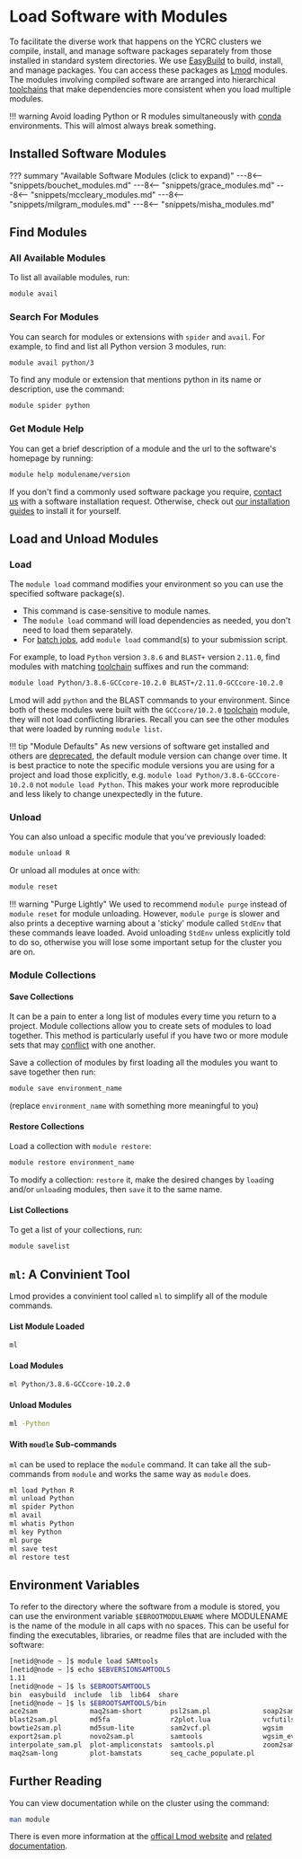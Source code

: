 # Load Software with Modules

To facilitate the diverse work that happens on the YCRC clusters we compile, install, and manage software packages separately from those installed in standard system directories. We use [EasyBuild](https://docs.easybuild.io/en/latest) to build, install, and manage packages. You can access these packages as [Lmod](https://lmod.readthedocs.io/en/latest) modules. The modules involving compiled software are arranged into hierarchical [toolchains](/applications/toolchains) that make dependencies more consistent when you load multiple modules.

!!! warning
    Avoid loading Python or R modules simultaneously with [conda](/clusters-at-yale/guides/conda) environments. This will almost always break something.

## Installed Software Modules
??? summary "Available Software Modules (click to expand)"
    ---8<-- "snippets/bouchet_modules.md"
    ---8<-- "snippets/grace_modules.md"
    ---8<-- "snippets/mccleary_modules.md"
    ---8<-- "snippets/milgram_modules.md"
    ---8<-- "snippets/misha_modules.md"


## Find Modules

### All Available Modules

To list all available modules, run:

``` bash
module avail
```

### Search For Modules

You can search for modules or extensions with `spider` and `avail`. For example, to find and list all Python version 3 modules, run:

``` bash
module avail python/3
```

To find any module or extension that mentions python in its name or description, use the command:

``` bash
module spider python
```

### Get Module Help

You can get a brief description of a module and the url to the software's homepage by running:

``` bash
module help modulename/version
```

If you don't find a commonly used software package you require, [contact us](/#get-help) with a software installation request. Otherwise, check out [our installation guides](/applications) to install it for yourself.

## Load and Unload Modules

### Load

The `module load` command modifies your environment so you can use the specified software package(s).

- This command is case-sensitive to module names.
- The `module load` command will load dependencies as needed, you don't need to load them separately.
- For [batch jobs](/clusters-at-yale/job-scheduling/#batch-jobs), add `module load` command(s) to your submission script.

For example, to load `Python` version `3.8.6` and `BLAST+` version `2.11.0`, find modules with matching [toolchain](/applications/toolchains) suffixes and run the command:

``` bash
module load Python/3.8.6-GCCcore-10.2.0 BLAST+/2.11.0-GCCcore-10.2.0
```

Lmod will add `python` and the BLAST commands to your environment.  Since both of these modules were built with the `GCCcore/10.2.0` [toolchain](/applications/toolchains) module, they will not load conflicting libraries. Recall you can see the other modules that were loaded by running `module list`.

!!! tip "Module Defaults"
    As new versions of software get installed and others are [deprecated](/applications/lifecycle), the default module version can change over time. It is best practice to note the specific module versions you are using for a project and load those explicitly, e.g. `module load Python/3.8.6-GCCcore-10.2.0` not `module load Python`. This makes your work more reproducible and less likely to change unexpectedly in the future.

### Unload

You can also unload a specific module that you've previously loaded:

``` bash
module unload R
```

Or unload all modules at once with:

``` bash
module reset
```

!!! warning "Purge Lightly"
    We used to recommend `module purge` instead of `module reset` for module unloading. However, `module purge` is slower and also prints a deceptive warning about a 'sticky' module called `StdEnv` that these commands leave loaded. Avoid unloading `StdEnv` unless explicitly told to do so, otherwise you will lose some important setup for the cluster you are on.

### Module Collections

#### Save Collections

It can be a pain to enter a long list of modules every time you return to a project. Module collections allow you to create sets of modules to load together. This method is particularly useful if you have two or more module sets that may [conflict](/applications/toolchains/#what-versions-match) with one another.

Save a collection of modules by first loading all the modules you want to save together then run:

``` bash
module save environment_name
```

(replace `environment_name` with something more meaningful to you)

#### Restore Collections

Load a collection with `module restore`:

``` bash
module restore environment_name
```

To modify a collection: `restore` it, make the desired changes by `load`ing and/or `unload`ing modules, then `save` it to the same name. 

#### List Collections

To get a list of your collections, run:

``` bash
module savelist
```

## `ml`: A Convinient Tool

Lmod provides a convinient tool called `ml` to simplify all of the module commands. 

#### List Module Loaded

``` bash
ml
```

#### Load Modules

``` bash
ml Python/3.8.6-GCCcore-10.2.0
```

#### Unload Modules

``` bash
ml -Python
```

#### With `moudle` Sub-commands

`ml` can be used to replace the `module` command. It can take all the sub-commands from `module` and works the same way as `module` does.

``` bash
ml load Python R   
ml unload Python
ml spider Python
ml avail
ml whatis Python
ml key Python
ml purge
ml save test
ml restore test
```

## Environment Variables

To refer to the directory where the software from a module is stored, you can use the environment variable `$EBROOTMODULENAME` where MODULENAME is the name of the module in all caps with no spaces. This can be useful for finding the executables, libraries, or readme files that are included with the software:

```bash
[netid@node ~ ]$ module load SAMtools
[netid@node ~ ]$ echo $EBVERSIONSAMTOOLS
1.11
[netid@node ~ ]$ ls $EBROOTSAMTOOLS
bin  easybuild  include  lib  lib64  share
[netid@node ~ ]$ ls $EBROOTSAMTOOLS/bin
ace2sam             maq2sam-short       psl2sam.pl             soap2sam.pl
blast2sam.pl        md5fa               r2plot.lua             vcfutils.lua
bowtie2sam.pl       md5sum-lite         sam2vcf.pl             wgsim
export2sam.pl       novo2sam.pl         samtools               wgsim_eval.pl
interpolate_sam.pl  plot-ampliconstats  samtools.pl            zoom2sam.pl
maq2sam-long        plot-bamstats       seq_cache_populate.pl
```

## Further Reading

You can view documentation while on the cluster using the command:

``` bash
man module
```

There is even more information at the [offical Lmod website](https://www.tacc.utexas.edu/research/tacc-research/lmod/) and [related documentation](https://lmod.readthedocs.io).
